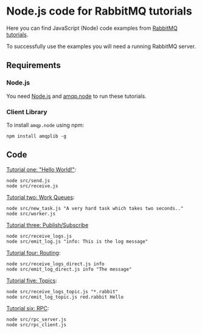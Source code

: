 # Node.js code for RabbitMQ tutorials

Here you can find JavaScript (Node) code examples from [RabbitMQ
tutorials](http://www.rabbitmq.com/getstarted.html).

To successfully use the examples you will need a running RabbitMQ server.

## Requirements

### Node.js

You need [Node.js](https://nodejs.org/en/download/) and [amqp.node](https://github.com/squaremo/amqp.node)
to run these tutorials.


### Client Library

To install `amqp.node` using npm:

    npm install amqplib -g

## Code

[Tutorial one: "Hello World!"](http://www.rabbitmq.com/tutorials/tutorial-one-javascript.html):

    node src/send.js
    node src/receive.js


[Tutorial two: Work Queues](http://www.rabbitmq.com/tutorials/tutorial-two-javascript.html):

    node src/new_task.js "A very hard task which takes two seconds.."
    node src/worker.js


[Tutorial three: Publish/Subscribe](http://www.rabbitmq.com/tutorials/tutorial-three-javascript.html)

    node src/receive_logs.js
    node src/emit_log.js "info: This is the log message"

[Tutorial four: Routing](http://www.rabbitmq.com/tutorials/tutorial-four-javascript.html):

    node src/receive_logs_direct.js info
    node src/emit_log_direct.js info "The message"


[Tutorial five: Topics](http://www.rabbitmq.com/tutorials/tutorial-five-javascript.html):

    node src/receive_logs_topic.js "*.rabbit"
    node src/emit_log_topic.js red.rabbit Hello

[Tutorial six: RPC](http://www.rabbitmq.com/tutorials/tutorial-six-javascript.html):

    node src/rpc_server.js
    node src/rpc_client.js

